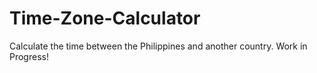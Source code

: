 # Time-Zone-Calculator
Calculate the time between the Philippines and another country. Work in Progress!
